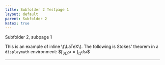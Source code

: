 ```yaml
---
title: Subfolder 2 Testpage 1
layout: default
parent: Subfolder 2
katex: true
---
```


Subfolder 2, subpage 1

This is an example of inline \\(\LaTeX\\). The following is Stokes' theorem in a
`displaymath` environment: \$$\int_{\partial \Omega} \omega = \int_{\Omega} d\omega\$$

----